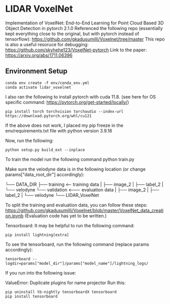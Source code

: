 # LIDAR VoxelNet

Implementation of VoxelNet: End-to-End Learning for Point Cloud Based 3D Object Detection in pytorch 2.1.0
Referenced the following repo (essentially kept everything close to the original, but with pytorch instead of tensorflow): https://github.com/gkadusumilli/Voxelnet/tree/master
This repo is also a useful resoruce for debugging: https://github.com/skyhehe123/VoxelNet-pytorch
Link to the paper: https://arxiv.org/abs/1711.06396
## Environment Setup
```
conda env create -f env/conda_env.yml
conda activate lidar_voxelnet
```
I also ran the following to install pytorch with cuda 11.8. (see here for OS specific command: https://pytorch.org/get-started/locally/)
```
pip install torch torchvision torchaudio --index-url https://download.pytorch.org/whl/cu121
```

If the above does not work, I placed my pip freeze in the env/requirements.txt file with python version 3.9.18

Now, run the following:
```
python setup.py build_ext --inplace
```

To train the model run the following command
python train.py

Make sure the velodyne data is in the following location (or change params["data_root_dir"] accordingly):

└── DATA_DIR
       ├── training   <-- training data
       |   ├── image_2
       |   ├── label_2
       |   └── velodyne
       └── validation  <--- evaluation data 
       |   ├── image_2
       |   ├── label_2
       |   └── velodyne
       └── LIDAR_VoxelNet

To split the training and evaluation data, you can follow these steps: https://github.com/gkadusumilli/Voxelnet/blob/master/VoxelNet_data_creation.ipynb
(Evaluation code has yet to be written.)

Tensorboard:
It may be helpful to run the following command:
```
pip install lightning[extra]
```
To see the tensorboard, run the following command (replace params accordingly):
```
tensorboard --logdir=params["model_dir"]/params["model_name"]/lightning_logs/
```

If you run into the following issue:

ValueError: Duplicate plugins for name projector
Run this:
```
pip uninstall tb-nightly tensorboardX tensorboard
pip install tensorboard
```